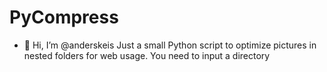 # PyCompress

- 👋 Hi, I’m @anderskeis
Just a small Python script to optimize pictures in nested folders for web usage. You need to input a directory 
